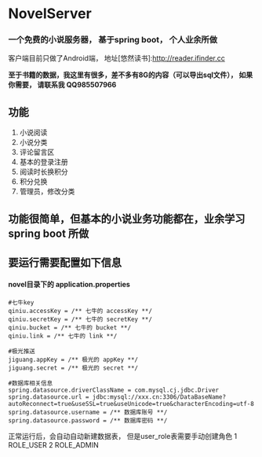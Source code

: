# NovelServer
### 一个免费的小说服务器， 基于spring boot， 个人业余所做

客户端目前只做了Android端， 地址[悠然读书]:http://reader.ifinder.cc

**至于书籍的数据，我这里有很多，差不多有8G的内容（可以导出sql文件）， 如果你需要， 请联系我 QQ985507966**


## 功能
  1. 小说阅读
  2. 小说分类
  3. 评论留言区
  4. 基本的登录注册
  5. 阅读时长换积分
  6. 积分兑换
  7. 管理员，修改分类
  
## 功能很简单，但基本的小说业务功能都在，业余学习spring boot 所做

## 要运行需要配置如下信息
#### novel目录下的 application.properties
```
#七牛key
qiniu.accessKey = /** 七牛的 accessKey **/
qiniu.secretKey = /** 七牛的 secretKey **/
qiniu.bucket = /** 七牛的 bucket **/
qiniu.link = /** 七牛的 link **/

#极光推送
jiguang.appKey = /** 极光的 appKey **/
jiguang.secret = /** 极光的 secret **/

#数据库相关信息
spring.datasource.driverClassName = com.mysql.cj.jdbc.Driver
spring.datasource.url = jdbc:mysql://xxx.cn:3306/DataBaseName?autoReconnect=true&useSSL=true&useUnicode=true&characterEncoding=utf-8
spring.datasource.username = /** 数据库账号 **/
spring.datasource.password = /** 数据库密码 **/
```

正常运行后，会自动自动新建数据表， 但是user_role表需要手动创建角色
1	ROLE_USER
2	ROLE_ADMIN
